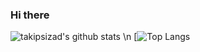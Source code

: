 ### Hi there 


![takipsizad's github stats](https://github-readme-stats.vercel.app/api?username=takipsizad&show_icons=true&theme=radical) 
\n
[![Top Langs](https://github-readme-stats.vercel.app/api/top-langs/?usernametakipsizad)
